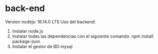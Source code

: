 # back-end

Version nodejs: 16.14.0 LTS
Uso del backend:
1) Instalar node.js
2) Instalar todas las dependencias con el siguiente comando: npm install package-json
3) Instalar el gestor de BD mysql
